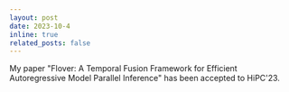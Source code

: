 ```yaml
---
layout: post
date: 2023-10-4
inline: true
related_posts: false
---
```


My paper "Flover: A Temporal Fusion Framework for Efficient Autoregressive Model Parallel Inference" has been accepted to HiPC'23.
